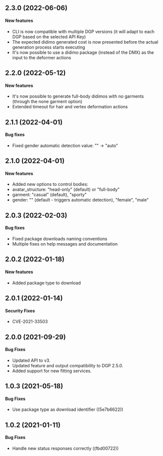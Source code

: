 <a name="2.3.0"></a>
## 2.3.0 (2022-06-06)


#### New features

*   CLI is now compatible with multiple DGP versions (it will adapt to each DGP based on the selected API Key)
*   The expected didimo generated cost is now presented before the actual generation process starts executing
*   It's now possible to use a didimo package (instead of the DMX) as the input to the deformer actions


<a name="2.2.0"></a>
## 2.2.0 (2022-05-12)


#### New features

*   It's now possible to generate full-body didimos with no garments (through the none garment option)
*   Extended timeout for hair and vertex deformation actions


<a name="2.1.1"></a>
## 2.1.1 (2022-04-01)


#### Bug fixes

*   Fixed gender automatic detection value: "" -> "auto"


<a name="2.1.0"></a>
## 2.1.0 (2022-04-01)


#### New features

*   Added new options to control bodies:
  * avatar_structure: "head-only" (default) or "full-body"
  * garment: "casual" (default), "sporty"
  * gender: "" (default - triggers automatic detection), "female", "male"


<a name="2.0.3"></a>
## 2.0.3 (2022-02-03)


#### Bug fixes

*   Fixed package downloads naming conventions
*   Multiple fixes on help messages and documentation


<a name="2.0.2"></a>
## 2.0.2 (2022-01-18)


#### New features

*   Added package type to download



<a name="2.0.1"></a>
## 2.0.1 (2022-01-14)


#### Security Fixes

*   CVE-2021-33503



<a name="2.0.0"></a>
## 2.0.0 (2021-09-29)


#### Bug Fixes

*   Updated API to v3.
*   Updated feature and output compatibility to DGP 2.5.0.
*   Added support for new fitting services.



<a name="1.0.3"></a>
## 1.0.3 (2021-05-18)


#### Bug Fixes

*   Use package type as download identifier ((5e7b6622))



<a name="1.0.2"></a>
## 1.0.2 (2021-01-11)


#### Bug Fixes

*   Handle new status responses correctly ((fbd00722))



